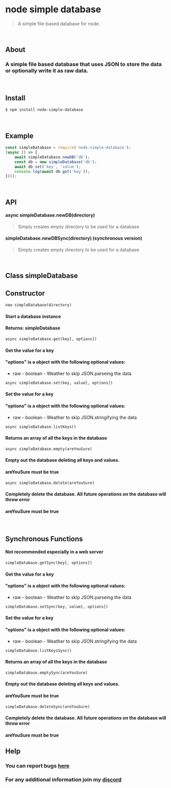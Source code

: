# node simple database

> A simple file-based database for node.

<br />

## About

### A simple file based database that uses JSON to store the data or optionally write it as raw data.

<br />

## Install

```sh
$ npm install node-simple-database
```

<br />

## Example

```js
const simpleDatabase = require('node-simple-database');
(async () => {
    await simpleDatabase.newDB('db');
    const db = new simpleDatabase('db');
    await db.set('key', 'value');
    console.log(await db.get('key'));
})();
```

<br />

## API

#### async simpleDatabase.newDB(directory)

> Simply creates empty directory to be used for a database

#### simpleDatabase.newDBSync(directory) (synchronous version)

> Simply creates empty directory to be used for a database

<br />

## Class simpleDatabase


## Constructor

`new simpleDatabase(directory)`
#### Start a database instance
#### Returns: simpleDatabase

`async simpleDatabase.get(key[, options])`

#### Get the value for a key
####
#### "options" is a object with the following optional values:
 - raw - boolean - Weather to skip JSON.parseing the data

`async simpleDatabase.set(key, value[, options])`

#### Set the value for a key
#### "options" is a object with the following optional values:
- raw - boolean - Weather to skip JSON.stringifying the data

`async simpleDatabase.listKeys()`

#### Returns an array of all the keys in the database

`async simpleDatabase.empty(areYouSure)`

#### Empty out the database deleting all keys and values.
#### areYouSure must be true

`async simpleDatabase.delete(areYouSure)`

#### Completely delete the database. All future operations on the database will throw error
#### areYouSure must be true

<br />

## Synchronous Functions

#### Not recommended especially in a web server

`simpleDatabase.getSync(key[, options])`

#### Get the value for a key
#### "options" is a object with the following optional values:
- raw - boolean - Weather to skip JSON.parseing the data

`simpleDatabase.setSync(key, value[, options])`

#### Set the value for a key
>
#### "options" is a object with the following optional values:
- raw - boolean - Weather to skip JSON.stringifying the data

`simpleDatabase.listKeysSync()`

#### Returns an array of all the keys in the database

`simpleDatabase.emptySync(areYouSure)`

#### Empty out the database deleting all keys and values.
#### areYouSure must be true

`simpleDatabase.deleteSync(areYouSure)`

#### Completely delete the database. All future operations on the database will throw error
#### areYouSure must be true

## Help

### You can report bugs [here](https://github.com/westhecool/node-simple-database/issues)
### For any additional information join my [discord](https://discord.gg/g9drMQhn7S)